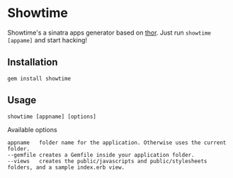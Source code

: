 # Showtime

Showtime's a sinatra apps generator based on [thor](http://github.com/wycats/thor).  Just run `showtime [appame]` and start hacking!

## Installation

`gem install showtime`

## Usage

`showtime [appname] [options]`

Available options

    appname   folder name for the application. Otherwise uses the current folder.
    --gemfile creates a Gemfile inside your application folder.
    --views   creates the public/javascripts and public/stylesheets folders, and a sample index.erb view.
